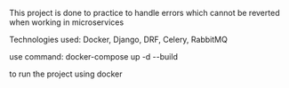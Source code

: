 This project is done to practice to handle errors which cannot be reverted when working in microservices


Technologies used: Docker, Django, DRF, Celery, RabbitMQ


use command:
docker-compose up -d --build 

to run the project using docker